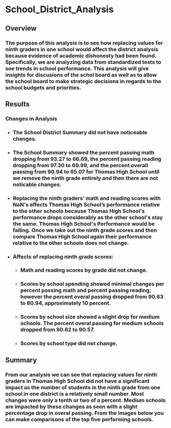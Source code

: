 # School_District_Analysis

## Overview

### The purpose of this analysis is to see how replacing values for ninth graders in one school would affect the district analysis because evidence of academic dishonesty had been found. Specifically, we are analyzing data from standardized tests to see trends in school performance. This analysis will give insights for discusions of the schol board as well as to allow the school board to make strategic decisions in regards to the school budgets and priorities. 

## Results

### Changes in Analysis 
  * ### The School District Summary did not have noticeable changes. 
  * ### The School Summary showed the percent passing math dropping from 93.27 to 66.69, the percent passing reading dropping from 97.30 to 69.99, and the percent overall passing from 90.94 to 65.07 for Thomas High School until we remove the ninth grade entirely and then there are not noticable changes.
  * ### Replacing the ninth graders’ math and reading scores with NaN's affects Thomas High School’s performance relative to the other schools because Thomas High School's performance drops considerably as the other school's stay the same. Thomas High School's Performance would be failing. Once we take out the ninth grade scores and then compare Thomas High School again their performance relative to the other schools does not change.   
  * ### Affects of replacing ninth grade scores:
    * ### Math and reading scores by grade did not change. 
    * ### Scores by school spending showed minimal changes per percent passing math and percent passing reading; however the percent overal passing dropped from 90.63 to 80.94, approximately 10 percent. 
    * ### Scores by school size showed a slight drop for medium schools. The percent overal passing for medium schools dropped from 90.62 to 90.57.
    * ### Scores by school type did not change.

## Summary

### From our analysis we can see that replacing values for ninth graders in Thomas High School did not have a significant impact as the number of students in the ninth grade from one school in one district is a relatively small number. Most changes were only a tenth or two of a percent. Medium schools are impacted by these changes as seen with a slight percentage drop in overal passing. From the images below you can make comparisons of the top five performing schools.

